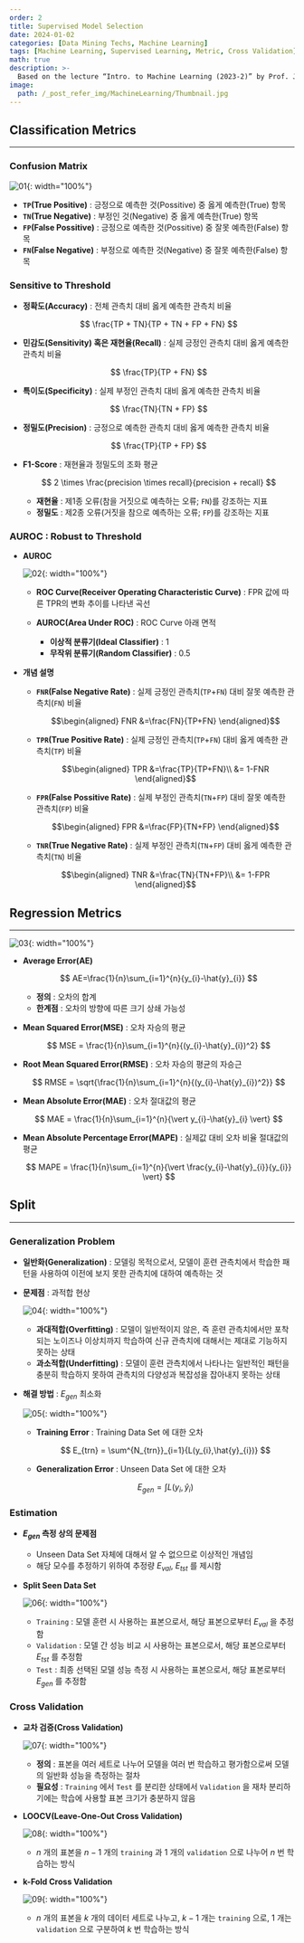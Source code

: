 ```yaml
---
order: 2
title: Supervised Model Selection
date: 2024-01-02
categories: [Data Mining Techs, Machine Learning]
tags: [Machine Learning, Supervised Learning, Metric, Cross Validation]
math: true
description: >-
  Based on the lecture “Intro. to Machine Learning (2023-2)” by Prof. Je Hyuk Lee, Dept. of Data Science, The Grad. School, Kookmin Univ.
image:
  path: /_post_refer_img/MachineLearning/Thumbnail.jpg
---
```


## Classification Metrics
-----

### Confusion Matrix

![01](/_post_refer_img/MachineLearning/02-01.png){: width="100%"}

- **`TP`(True Positive)** : 긍정으로 예측한 것(Possitive) 중 옳게 예측한(True) 항목
- **`TN`(True Negative)** : 부정인 것(Negative) 중 옳게 예측한(True) 항목
- **`FP`(False Possitive)** : 긍정으로 예측한 것(Possitive) 중 잘못 예측한(False) 항목
- **`FN`(False Negative)** : 부정으로 예측한 것(Negative) 중 잘못 예측한(False) 항목

### Sensitive to Threshold

- **정확도(Accuracy)** : 전체 관측치 대비 옳게 예측한 관측치 비율

    $$
    \frac{TP + TN}{TP + TN + FP + FN}
    $$

- **민감도(Sensitivity) 혹은 재현율(Recall)** : 실제 긍정인 관측치 대비 옳게 예측한 관측치 비율

    $$
    \frac{TP}{TP + FN}
    $$

- **특이도(Specificity)** : 실제 부정인 관측치 대비 옳게 예측한 관측치 비율

    $$
    \frac{TN}{TN + FP}
    $$

- **정밀도(Precision)** : 긍정으로 예측한 관측치 대비 옳게 예측한 관측치 비율

    $$
    \frac{TP}{TP + FP}
    $$

- **F1-Score** : 재현율과 정밀도의 조화 평균

    $$
    2 \times \frac{precision \times recall}{precision + recall}
    $$

    - **재현율** : 제1종 오류(참을 거짓으로 예측하는 오류; `FN`)를 강조하는 지표
    - **정밀도** : 제2종 오류(거짓을 참으로 예측하는 오류; `FP`)를 강조하는 지표

### AUROC : Robust to Threshold

- **AUROC**

    ![02](/_post_refer_img/MachineLearning/02-02.png){: width="100%"}

    - **ROC Curve(Receiver Operating Characteristic Curve)** : FPR 값에 따른 TPR의 변화 추이를 나타낸 곡선

    - **AUROC(Area Under ROC)** : ROC Curve 아래 면적
        - **이상적 분류기(Ideal Classifier)** : 1
        - **무작위 분류기(Random Classifier)** : 0.5

- **개념 설명**

    - **`FNR`(False Negative Rate)** : 실제 긍정인 관측치(`TP`+`FN`) 대비 잘못 예측한 관측치(`FN`) 비율

        $$\begin{aligned}
        FNR
        &=\frac{FN}{TP+FN}
        \end{aligned}$$

    - **`TPR`(True Positive Rate)** : 실제 긍정인 관측치(`TP`+`FN`) 대비 옳게 예측한 관측치(`TP`) 비율

        $$\begin{aligned}
        TPR
        &=\frac{TP}{TP+FN}\\
        &= 1-FNR
        \end{aligned}$$

    - **`FPR`(False Possitive Rate)** : 실제 부정인 관측치(`TN`+`FP`) 대비 잘못 예측한 관측치(`FP`) 비율

        $$\begin{aligned}
        FPR
        &=\frac{FP}{TN+FP}
        \end{aligned}$$

    - **`TNR`(True Negative Rate)** : 실제 부정인 관측치(`TN`+`FP`) 대비 옳게 예측한 관측치(`TN`) 비율

        $$\begin{aligned}
        TNR
        &=\frac{TN}{TN+FP}\\
        &= 1-FPR
        \end{aligned}$$

## Regression Metrics
-----

![03](/_post_refer_img/MachineLearning/02-03.jpg){: width="100%"}

- **Average Error(AE)**

    $$
    AE=\frac{1}{n}\sum_{i=1}^{n}{y_{i}-\hat{y}_{i}}
    $$

    - **정의** : 오차의 합계
    - **한계점** : 오차의 방향에 따른 크기 상쇄 가능성

- **Mean Squared Error(MSE)** : 오차 자승의 평균

    $$
    MSE = \frac{1}{n}\sum_{i=1}^{n}{(y_{i}-\hat{y}_{i})^2}
    $$

- **Root Mean Squared Error(RMSE)** : 오차 자승의 평균의 자승근

    $$
    RMSE = \sqrt{\frac{1}{n}\sum_{i=1}^{n}{(y_{i}-\hat{y}_{i})^2}}
    $$

- **Mean Absolute Error(MAE)** : 오차 절대값의 평균

    $$
    MAE = \frac{1}{n}\sum_{i=1}^{n}{\vert y_{i}-\hat{y}_{i} \vert}
    $$

- **Mean Absolute Percentage Error(MAPE)** : 실제값 대비 오차 비율 절대값의 평균

    $$
    MAPE = \frac{1}{n}\sum_{i=1}^{n}{\vert \frac{y_{i}-\hat{y}_{i}}{y_{i}} \vert}
    $$

## Split
-----

### Generalization Problem

- **일반화(Generalization)** : 모델링 목적으로서, 모델이 훈련 관측치에서 학습한 패턴을 사용하여 이전에 보지 못한 관측치에 대하여 예측하는 것

- **문제점** : 과적합 현상

    ![04](/_post_refer_img/MachineLearning/02-04.png){: width="100%"}

    - **과대적합(Overfitting)** : 모델이 일반적이지 않은, 즉 훈련 관측치에서만 포착되는 노이즈나 이상치까지 학습하여 신규 관측치에 대해서는 제대로 기능하지 못하는 상태
    - **과소적합(Underfitting)** : 모델이 훈련 관측치에서 나타나는 일반적인 패턴을 충분히 학습하지 못하여 관측치의 다양성과 복잡성을 잡아내지 못하는 상태

- **해결 방법** : $E_{gen}$ 최소화

    ![05](/_post_refer_img/MachineLearning/02-05.png){: width="100%"}

    - **Training Error** : Training Data Set 에 대한 오차

        $$
        E_{trn} = \sum^{N_{trn}}_{i=1}{L(y_{i},\hat{y}_{i})}
        $$

    - **Generalization Error** : Unseen Data Set 에 대한 오차

        $$
        E_{gen}=\int{L(y_{i},\hat{y}_{i})}
        $$

### Estimation

- **$E_{gen}$ 측정 상의 문제점**
    - Unseen Data Set 자체에 대해서 알 수 없으므로 이상적인 개념임
    - 해당 모수를 추정하기 위하여 추정량 $E_{val}$, $E_{tst}$ 를 제시함

- **Split Seen Data Set**

    ![06](/_post_refer_img/MachineLearning/02-06.jpg){: width="100%"}

    - `Training` : 모델 훈련 시 사용하는 표본으로서, 해당 표본으로부터 $E_{val}$ 을 추정함
    - `Validation` : 모델 간 성능 비교 시 사용하는 표본으로서, 해당 표본으로부터 $E_{tst}$ 를 추정함
    - `Test` : 최종 선택된 모델 성능 측정 시 사용하는 표본으로서, 해당 표본로부터 $E_{gen}$ 를 추정함

### Cross Validation

- **교차 검증(Cross Validation)**

    ![07](/_post_refer_img/MachineLearning/02-07.jpg){: width="100%"}

    - **정의** : 표본을 여러 세트로 나누어 모델을 여러 번 학습하고 평가함으로써 모델의 일반화 성능을 측정하는 절차
    - **필요성** : `Training` 에서 `Test` 를 분리한 상태에서 `Validation` 을 재차 분리하기에는 학습에 사용할 표본 크기가 충분하지 않음

- **LOOCV(Leave-One-Out Cross Validation)**

    ![08](/_post_refer_img/MachineLearning/02-08.png){: width="100%"}

    - $n$ 개의 표본을 $n-1$ 개의 `training` 과 $1$ 개의 `validation` 으로 나누어 $n$ 번 학습하는 방식

- **k-Fold Cross Validation**
    
    ![09](/_post_refer_img/MachineLearning/02-09.png){: width="100%"}

    - $n$ 개의 표본을 $k$ 개의 데이터 세트로 나누고, $k-1$ 개는 `training` 으로, $1$ 개는 `validation` 으로 구분하여 $k$ 번 학습하는 방식